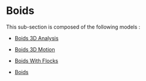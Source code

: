 # Boids

This sub-section is composed of the following models :

* [Boids 3D Analysis](references#BoidsBoids3DAnalysis)

* [Boids 3D Motion](references#BoidsBoids3DMotion)

* [Boids With Flocks](references#BoidsBoidsWithFlocks)

* [Boids](references#BoidsBoids)

